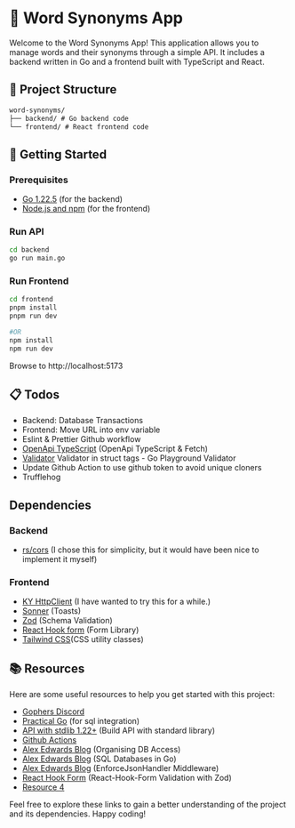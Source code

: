 # 📝 Word Synonyms App

Welcome to the Word Synonyms App! This application allows you to manage words and their synonyms through a simple API. It includes a backend written in Go and a frontend built with TypeScript and React.

## 📂 Project Structure

```md
word-synonyms/
├── backend/ # Go backend code
└── frontend/ # React frontend code
```

## 🚀 Getting Started

### Prerequisites

- [Go 1.22.5](https://golang.org/dl/) (for the backend)
- [Node.js and npm](https://nodejs.org/en/download/) (for the frontend)

### Run API

```sh
cd backend
go run main.go
```

### Run Frontend

```bash
cd frontend
pnpm install
pnpm run dev

#OR
npm install
npm run dev
```

Browse to http://localhost:5173

## :clipboard: Todos

- Backend: Database Transactions
- Frontend: Move URL into env variable
- Eslint & Prettier Github workflow
- [OpenApi TypeScript](https://github.com/openapi-ts/openapi-typescript) (OpenApi TypeScript & Fetch)
- [Validator](https://github.com/go-playground/validator) Validator in struct tags - Go Playground Validator
- Update Github Action to use github token to avoid unique cloners
- Trufflehog

## Dependencies

### Backend

- [rs/cors](https://github.com/rs/cors) (I chose this for simplicity, but it would have been nice to implement it myself)

### Frontend

- [KY HttpClient](https://github.com/sindresorhus/ky) (I have wanted to try this for a while.)
- [Sonner](https://sonner.emilkowal.ski/) (Toasts)
- [Zod](https://zod.dev/) (Schema Validation)
- [React Hook form](https://www.react-hook-form.com/) (Form Library)
- [Tailwind CSS](https://tailwindcss.com/)(CSS utility classes)

## 📚 Resources

Here are some useful resources to help you get started with this project:

- [Gophers Discord](https://discord.com/invite/golang)
- [Practical Go](https://practicalgobook.net/posts/go-sqlite-no-cgo/) (for sql integration)
- [API with stdlib 1.22+](https://medium.com/@matteopampana/write-the-perfect-rest-api-with-go-1-22-fc7d510230c4) (Build API with standard library)
- [Github Actions](https://olegk.dev/github-actions-and-go#heading-github-actions)
- [Alex Edwards Blog](https://www.alexedwards.net/blog/organising-database-access) (Organising DB Access)
- [Alex Edwards Blog](https://www.alexedwards.net/blog/introduction-to-using-sql-databases-in-go) (SQL Databases in Go)
- [Alex Edwards Blog](https://www.alexedwards.net/blog/making-and-using-middleware) (EnforceJsonHandler Middleware)
- [React Hook Form](https://www.freecodecamp.org/news/react-form-validation-zod-react-hook-form/) (React-Hook-Form Validation with Zod)
- [Resource 4](#)

Feel free to explore these links to gain a better understanding of the project and its dependencies. Happy coding!
